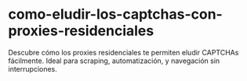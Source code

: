 # como-eludir-los-captchas-con-proxies-residenciales
Descubre cómo los proxies residenciales te permiten eludir CAPTCHAs fácilmente. Ideal para scraping, automatización, y navegación sin interrupciones. 
